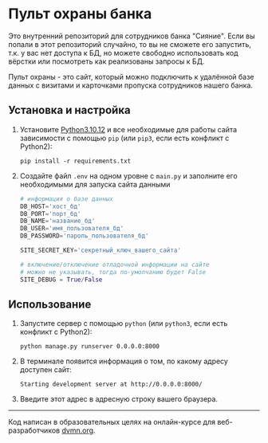 # Пульт охраны банка

Это внутренний репозиторий для сотрудников банка "Сияние". Если вы попали в этот репозиторий случайно, то вы не сможете его запустить, т.к. у вас нет доступа к БД, но можете свободно использовать код вёрстки или посмотреть как реализованы запросы к БД.

Пульт охраны - это сайт, который можно подключить к удалённой базе данных с визитами и карточками пропуска сотрудников нашего банка.

## Установка и настройка
1. Установите [Python3.10.12](https://www.python.org/downloads/release/python-31012/) и все необходимые для работы сайта зависимости с помощью `pip` (или `pip3`, если есть конфликт с Python2):
    ```
    pip install -r requirements.txt
    ```

2. Создайте файл `.env` на одном уровне с `main.py` и заполните его необходимыми для запуска сайта данными

    ```python
    # информация о базе данных
    DB_HOST='хост_бд'
    DB_PORT='порт_бд'
    DB_NAME='название_бд'
    DB_USER='имя_пользователя_бд'
    DB_PASSWORD='пароль_пользователя_бд'

    SITE_SECRET_KEY='секретный_ключ_вашего_сайта'

    # включение/отключение отладочной информации на сайте
    # можно не указывать, тогда по-умолчанию будет False
    SITE_DEBUG = True/False 
    ```

## Использование

1. Запустите сервер с помощью `python` (или `python3`, если есть конфликт с Python2):
    ```
    python manage.py runserver 0.0.0.0:8000
    ```
2. В терминале появится информация о том, по какому адресу доступен сайт:
    ```
    Starting development server at http://0.0.0.0:8000/
    ```
3. Введите этот адрес в адресную строку вашего браузера.

***
Код написан в образовательных целях на онлайн-курсе для веб-разработчиков [dvmn.org](https://dvmn.org/).
